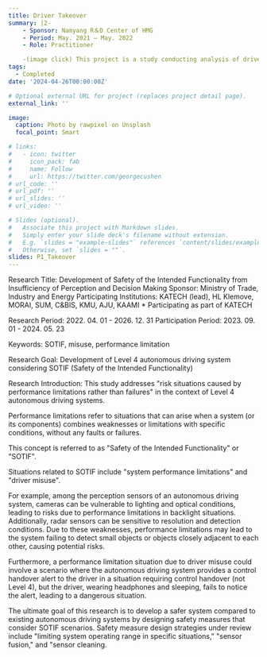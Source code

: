 ```yaml
---
title: Driver Takeover
summary: |2-
    - Sponsor: Namyang R＆D Center of HMG
    - Period: May. 2021 – May. 2022
    - Role: Practitioner

    -(image click) This project is a study conducting analysis of driver takeover availability during autonomous driving using eye tracking."
tags:
  - Completed
date: '2024-04-26T00:00:00Z'

# Optional external URL for project (replaces project detail page).
external_link: ''

image:
  caption: Photo by rawpixel on Unsplash
  focal_point: Smart

# links:
#   - icon: twitter
#     icon_pack: fab
#     name: Follow
#     url: https://twitter.com/georgecushen
# url_code: ''
# url_pdf: ''
# url_slides: ''
# url_video: ''

# Slides (optional).
#   Associate this project with Markdown slides.
#   Simply enter your slide deck's filename without extension.
#   E.g. `slides = "example-slides"` references `content/slides/example-slides.md`.
#   Otherwise, set `slides = ""`.
slides: P1_Takeover
---
```

Research Title: Development of Safety of the Intended Functionality from Insufficiency of Perception and Decision Making
Sponsor: Ministry of Trade, Industry and Energy
Participating Institutions: KATECH (lead), HL Klemove, MORAI, SUM, C&BIS, KMU, AJU, KAAMI   * Participating as part of KATECH

Research Period: 2022. 04. 01 - 2026. 12. 31
Participation Period: 2023. 09. 01 - 2024. 05. 23

Keywords: SOTIF, misuse, performance limitation

Research Goal: Development of Level 4 autonomous driving system considering SOTIF (Safety of the Intended Functionality)

Research Introduction:
This study addresses "risk situations caused by performance limitations rather than failures" in the context of Level 4 autonomous driving systems.

Performance limitations refer to situations that can arise when a system (or its components) combines weaknesses or limitations with specific conditions, without any faults or failures.

This concept is referred to as "Safety of the Intended Functionality" or "SOTIF".

Situations related to SOTIF include "system performance limitations" and "driver misuse".

For example, among the perception sensors of an autonomous driving system, cameras can be vulnerable to lighting and optical conditions, leading to risks due to performance limitations in backlight situations. Additionally, radar sensors can be sensitive to resolution and detection conditions. Due to these weaknesses, performance limitations may lead to the system failing to detect small objects or objects closely adjacent to each other, causing potential risks.

Furthermore, a performance limitation situation due to driver misuse could involve a scenario where the autonomous driving system provides a control handover alert to the driver in a situation requiring control handover (not Level 4), but the driver, wearing headphones and sleeping, fails to notice the alert, leading to a dangerous situation.

The ultimate goal of this research is to develop a safer system compared to existing autonomous driving systems by designing safety measures that consider SOTIF scenarios. Safety measure design strategies under review include "limiting system operating range in specific situations," "sensor fusion," and "sensor cleaning.